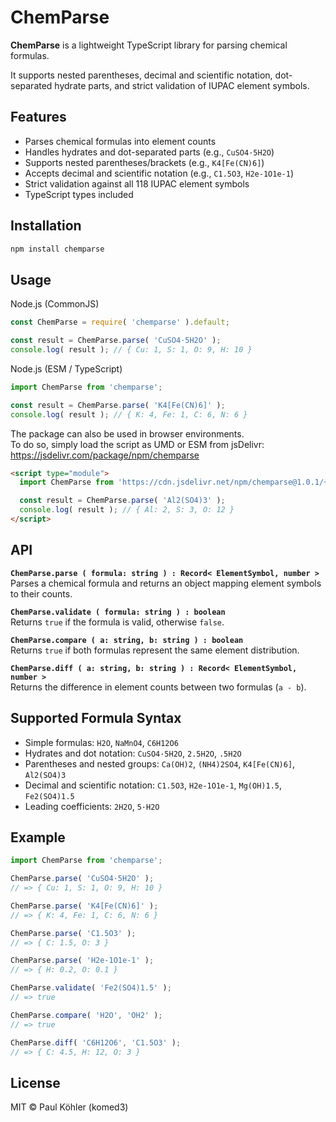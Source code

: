 # ChemParse

**ChemParse** is a lightweight TypeScript library for parsing chemical formulas.

It supports nested parentheses, decimal and scientific notation, dot-separated hydrate parts, and strict validation of IUPAC element symbols.

## Features

- Parses chemical formulas into element counts
- Handles hydrates and dot-separated parts (e.g., `CuSO4·5H2O`)
- Supports nested parentheses/brackets (e.g., `K4[Fe(CN)6]`)
- Accepts decimal and scientific notation (e.g., `C1.5O3`, `H2e-1O1e-1`)
- Strict validation against all 118 IUPAC element symbols
- TypeScript types included

## Installation

```bash
npm install chemparse
```

## Usage

Node.js (CommonJS)

```js
const ChemParse = require( 'chemparse' ).default;

const result = ChemParse.parse( 'CuSO4·5H2O' );
console.log( result ); // { Cu: 1, S: 1, O: 9, H: 10 }
```

Node.js (ESM / TypeScript)

```js
import ChemParse from 'chemparse';

const result = ChemParse.parse( 'K4[Fe(CN)6]' );
console.log( result ); // { K: 4, Fe: 1, C: 6, N: 6 }
```

The package can also be used in browser environments.  
To do so, simply load the script as UMD or ESM from jsDelivr:  
https://jsdelivr.com/package/npm/chemparse

```html
<script type="module">
  import ChemParse from 'https://cdn.jsdelivr.net/npm/chemparse@1.0.1/+esm'

  const result = ChemParse.parse( 'Al2(SO4)3' );
  console.log( result ); // { Al: 2, S: 3, O: 12 }
</script>
```

## API

**`ChemParse.parse ( formula: string ) : Record< ElementSymbol, number >`**  
Parses a chemical formula and returns an object mapping element symbols to their counts.

**`ChemParse.validate ( formula: string ) : boolean`**  
Returns `true` if the formula is valid, otherwise `false`.

**`ChemParse.compare ( a: string, b: string ) : boolean`**  
Returns `true` if both formulas represent the same element distribution.

**`ChemParse.diff ( a: string, b: string ) : Record< ElementSymbol, number >`**  
Returns the difference in element counts between two formulas (`a - b`).

## Supported Formula Syntax

- Simple formulas: `H2O`, `NaMnO4`, `C6H12O6`
- Hydrates and dot notation: `CuSO4·5H2O`, `2.5H2O`, `.5H2O`
- Parentheses and nested groups: `Ca(OH)2`, `(NH4)2SO4`, `K4[Fe(CN)6]`, `Al2(SO4)3`
- Decimal and scientific notation: `C1.5O3`, `H2e-1O1e-1`, `Mg(OH)1.5`, `Fe2(SO4)1.5`
- Leading coefficients: `2H2O`, `5·H2O`

## Example

```js
import ChemParse from 'chemparse';

ChemParse.parse( 'CuSO4·5H2O' );
// => { Cu: 1, S: 1, O: 9, H: 10 }

ChemParse.parse( 'K4[Fe(CN)6]' );
// => { K: 4, Fe: 1, C: 6, N: 6 }

ChemParse.parse( 'C1.5O3' );
// => { C: 1.5, O: 3 }

ChemParse.parse( 'H2e-1O1e-1' );
// => { H: 0.2, O: 0.1 }

ChemParse.validate( 'Fe2(SO4)1.5' );
// => true

ChemParse.compare( 'H2O', 'OH2' );
// => true

ChemParse.diff( 'C6H12O6', 'C1.5O3' );
// => { C: 4.5, H: 12, O: 3 }
```

## License

MIT © Paul Köhler (komed3)